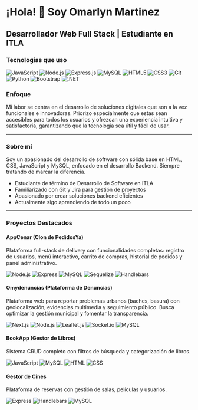 # ¡Hola! 👋 Soy Omarlyn Martinez

## Desarrollador Web Full Stack | Estudiante en ITLA

### Tecnologías que uso

![JavaScript](https://img.shields.io/badge/JavaScript-F7DF1E?style=for-the-badge&logo=javascript&logoColor=black)
![Node.js](https://img.shields.io/badge/Node.js-339933?style=for-the-badge&logo=nodedotjs&logoColor=white)
![Express.js](https://img.shields.io/badge/Express.js-000000?style=for-the-badge&logo=express&logoColor=white)
![MySQL](https://img.shields.io/badge/MySQL-005C84?style=for-the-badge&logo=mysql&logoColor=white)
![HTML5](https://img.shields.io/badge/HTML5-E34F26?style=for-the-badge&logo=html5&logoColor=white)
![CSS3](https://img.shields.io/badge/CSS3-1572B6?style=for-the-badge&logo=css3&logoColor=white)
![Git](https://img.shields.io/badge/Git-F05032?style=for-the-badge&logo=git&logoColor=white)
![Python](https://img.shields.io/badge/Python-3776AB?style=for-the-badge&logo=python&logoColor=white)
![Bootstrap](https://img.shields.io/badge/Bootstrap-7952B3?style=for-the-badge&logo=bootstrap&logoColor=white)
![.NET](https://img.shields.io/badge/.NET-512BD4?style=for-the-badge&logo=dotnet&logoColor=white)

### Enfoque

Mi labor se centra en el desarrollo de soluciones digitales que son a la vez funcionales e innovadoras. Priorizo especialmente que estas sean accesibles para todos los usuarios y ofrezcan una experiencia intuitiva y satisfactoria, garantizando que la tecnología sea útil y fácil de usar.

---

### Sobre mí

Soy un apasionado del desarrollo de software con sólida base en HTML, CSS, JavaScript y MySQL, enfocado en el desarrollo Backend. Siempre tratando de marcar la diferencia.

- Estudiante de término de Desarrollo de Software en ITLA
- Familiarizado con Git y Jira para gestión de proyectos
- Apasionado por crear soluciones backend eficientes
- Actualmente sigo aprendiendo de todo un poco

---

### Proyectos Destacados

#### AppCenar (Clon de PedidosYa)
Plataforma full-stack de delivery con funcionalidades completas: registro de usuarios, menú interactivo, carrito de compras, historial de pedidos y panel administrativo.

![Node.js](https://img.shields.io/badge/Node.js-339933?style=flat-square&logo=nodedotjs&logoColor=white)
![Express](https://img.shields.io/badge/Express-000000?style=flat-square&logo=express&logoColor=white)
![MySQL](https://img.shields.io/badge/MySQL-005C84?style=flat-square&logo=mysql&logoColor=white)
![Sequelize](https://img.shields.io/badge/Sequelize-52B0E7?style=flat-square&logo=sequelize&logoColor=white)
![Handlebars](https://img.shields.io/badge/Handlebars-000000?style=flat-square&logo=handlebarsdotjs&logoColor=white)

#### Omydenuncias (Plataforma de Denuncias)
Plataforma web para reportar problemas urbanos (baches, basura) con geolocalización, evidencias multimedia y seguimiento público. Busca optimizar la gestión municipal y fomentar la transparencia.

![Next.js](https://img.shields.io/badge/Next.js-000000?style=flat-square&logo=next.js&logoColor=white)
![Node.js](https://img.shields.io/badge/Node.js-339933?style=flat-square&logo=nodedotjs&logoColor=white)
![Leaflet.js](https://img.shields.io/badge/Leaflet-199900?style=flat-square&logo=leaflet&logoColor=white)
![Socket.io](https://img.shields.io/badge/Socket.io-010101?style=flat-square&logo=socket.io&logoColor=white)
![MySQL](https://img.shields.io/badge/MySQL-005C84?style=flat-square&logo=mysql&logoColor=white)

#### BookApp (Gestor de Libros)
Sistema CRUD completo con filtros de búsqueda y categorización de libros.

![JavaScript](https://img.shields.io/badge/JavaScript-F7DF1E?style=flat-square&logo=javascript&logoColor=black)
![MySQL](https://img.shields.io/badge/MySQL-005C84?style=flat-square&logo=mysql&logoColor=white)
![HTML](https://img.shields.io/badge/HTML-E34F26?style=flat-square&logo=html5&logoColor=white)
![CSS](https://img.shields.io/badge/CSS-1572B6?style=flat-square&logo=css3&logoColor=white)

#### Gestor de Cines
Plataforma de reservas con gestión de salas, películas y usuarios.

![Express](https://img.shields.io/badge/Express-000000?style=flat-square&logo=express&logoColor=white)
![Handlebars](https://img.shields.io/badge/Handlebars-000000?style=flat-square&logo=handlebarsdotjs&logoColor=white)
![MySQL](https://img.shields.io/badge/MySQL-005C84?style=flat-square&logo=mysql&logoColor=white)
